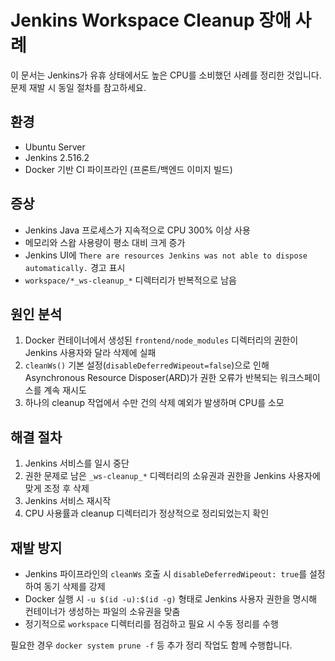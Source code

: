 # Jenkins Workspace Cleanup 장애 사례

이 문서는 Jenkins가 유휴 상태에서도 높은 CPU를 소비했던 사례를 정리한 것입니다. 문제 재발 시 동일 절차를 참고하세요.

## 환경
- Ubuntu Server
- Jenkins 2.516.2
- Docker 기반 CI 파이프라인 (프론트/백엔드 이미지 빌드)

## 증상
- Jenkins Java 프로세스가 지속적으로 CPU 300% 이상 사용
- 메모리와 스왑 사용량이 평소 대비 크게 증가
- Jenkins UI에 `There are resources Jenkins was not able to dispose automatically.` 경고 표시
- `workspace/*_ws-cleanup_*` 디렉터리가 반복적으로 남음

## 원인 분석
1. Docker 컨테이너에서 생성된 `frontend/node_modules` 디렉터리의 권한이 Jenkins 사용자와 달라 삭제에 실패
2. `cleanWs()` 기본 설정(`disableDeferredWipeout=false`)으로 인해 Asynchronous Resource Disposer(ARD)가 권한 오류가 반복되는 워크스페이스를 계속 재시도
3. 하나의 cleanup 작업에서 수만 건의 삭제 예외가 발생하며 CPU를 소모

## 해결 절차
1. Jenkins 서비스를 일시 중단
2. 권한 문제로 남은 `_ws-cleanup_*` 디렉터리의 소유권과 권한을 Jenkins 사용자에 맞게 조정 후 삭제
3. Jenkins 서비스 재시작
4. CPU 사용률과 cleanup 디렉터리가 정상적으로 정리되었는지 확인

## 재발 방지
- Jenkins 파이프라인의 `cleanWs` 호출 시 `disableDeferredWipeout: true`를 설정하여 동기 삭제를 강제
- Docker 실행 시 `-u $(id -u):$(id -g)` 형태로 Jenkins 사용자 권한을 명시해 컨테이너가 생성하는 파일의 소유권을 맞춤
- 정기적으로 `workspace` 디렉터리를 점검하고 필요 시 수동 정리를 수행

필요한 경우 `docker system prune -f` 등 추가 정리 작업도 함께 수행합니다.
